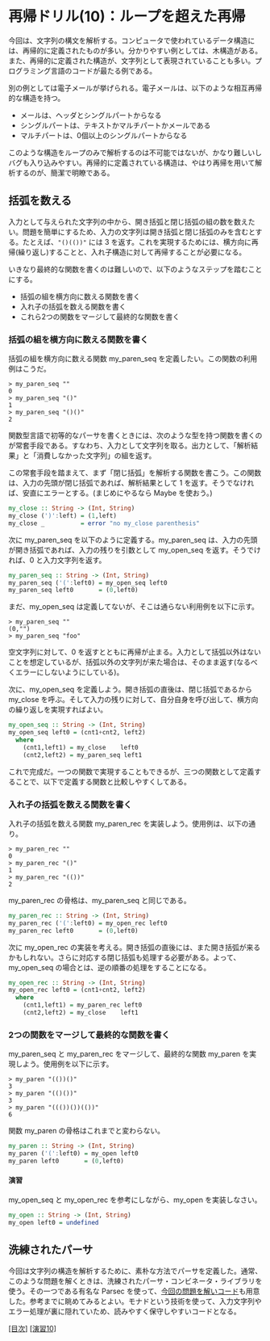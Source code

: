 # 再帰ドリル(10)：ループを超えた再帰

今回は、文字列の構文を解析する。コンピュータで使われているデータ構造には、再帰的に定義されたものが多い。分かりやすい例としては、木構造がある。また、再帰的に定義された構造が、文字列として表現されていることも多い。プログラミング言語のコードが最たる例である。

別の例としては電子メールが挙げられる。電子メールは、以下のような相互再帰的な構造を持つ。

- メールは、ヘッダとシングルパートからなる
- シングルパートは、テキストかマルチパートかメールである
- マルチパートは、0個以上のシングルパートからなる

このような構造をループのみで解析するのは不可能ではないが、かなり難しいしバグも入り込みやすい。再帰的に定義されている構造は、やはり再帰を用いて解析するのが、簡潔で明瞭である。

## 括弧を数える

入力として与えられた文字列の中から、開き括弧と閉じ括弧の組の数を数えたい。問題を簡単にするため、入力の文字列は開き括弧と閉じ括弧のみを含むとする。たとえば、`"()(())"` には 3 を返す。これを実現するためには、横方向に再帰(繰り返し)することと、入れ子構造に対して再帰することが必要になる。

いきなり最終的な関数を書くのは難しいので、以下のようなステップを踏むことにする。

- 括弧の組を横方向に数える関数を書く
- 入れ子の括弧を数える関数を書く
- これら2つの関数をマージして最終的な関数を書く

### 括弧の組を横方向に数える関数を書く

括弧の組を横方向に数える関数 my_paren_seq を定義したい。この関数の利用例はこうだ。

    > my_paren_seq ""
    0
    > my_paren_seq "()"
    1
    > my_paren_seq "()()"
    2

関数型言語で初等的なパーサを書くときには、次のような型を持つ関数を書くのが常套手段である。すなわち、入力として文字列を取る。出力として、「解析結果」と「消費しなかった文字列」の組を返す。

この常套手段を踏まえて、まず「閉じ括弧」を解析する関数を書こう。この関数は、入力の先頭が閉じ括弧であれば、解析結果として 1 を返す。そうでなければ、安直にエラーとする。(まじめにやるなら Maybe を使おう。)

```haskell
my_close :: String -> (Int, String)
my_close (')':left) = (1,left)
my_close _          = error "no my_close parenthesis"
```

次に my_paren_seq を以下のように定義する。my_paren_seq は、入力の先頭が開き括弧であれば、入力の残りを引数として my_open_seq を返す。そうでければ、0 と入力文字列を返す。

```haskell
my_paren_seq :: String -> (Int, String)
my_paren_seq ('(':left0) = my_open_seq left0
my_paren_seq left0       = (0,left0)
```

まだ、my_open_seq は定義してないが、そこは通らない利用例を以下に示す。

    > my_paren_seq ""
    (0,"")
    > my_paren_seq "foo"

空文字列に対して、0 を返すとともに再帰が止まる。入力として括弧以外はないことを想定しているが、括弧以外の文字列が来た場合は、そのまま返す(なるべくエラーにしないようにしている)。

次に、my_open_seq を定義しよう。開き括弧の直後は、閉じ括弧であるから my_close を呼ぶ。そして入力の残りに対して、自分自身を呼び出して、横方向の繰り返しを実現すればよい。

```haskell
my_open_seq :: String -> (Int, String)
my_open_seq left0 = (cnt1+cnt2, left2)
  where
    (cnt1,left1) = my_close    left0
    (cnt2,left2) = my_paren_seq left1
```

これで完成だ。一つの関数で実現することもできるが、三つの関数として定義することで、以下で定義する関数と比較しやすくしてある。

### 入れ子の括弧を数える関数を書く

入れ子の括弧を数える関数 my_paren_rec を実装しよう。使用例は、以下の通り。

    > my_paren_rec ""
    0
    > my_paren_rec "()"
    1
    > my_paren_rec "(())"
    2

my_paren_rec の骨格は、my_paren_seq と同じである。

```haskell
my_paren_rec :: String -> (Int, String)
my_paren_rec ('(':left0) = my_open_rec left0
my_paren_rec left0       = (0,left0)
```

次に my_open_rec の実装を考える。開き括弧の直後には、また開き括弧が来るかもしれない。さらに対応する閉じ括弧も処理する必要がある。よって、my_open_seq の場合とは、逆の順番の処理をすることになる。

```haskell
my_open_rec :: String -> (Int, String)
my_open_rec left0 = (cnt1+cnt2, left2)
  where
    (cnt1,left1) = my_paren_rec left0
    (cnt2,left2) = my_close    left1
```

### 2つの関数をマージして最終的な関数を書く

my_paren_seq と my_paren_rec をマージして、最終的な関数 my_paren を実現しよう。使用例を以下に示す。

    > my_paren "(())()"
    3
    > my_paren "(()())"
    3
    > my_paren "((())())(())"
    6

関数 my_paren の骨格はこれまでと変わらない。

```haskell
my_paren :: String -> (Int, String)
my_paren ('(':left0) = my_open left0
my_paren left0       = (0,left0)
```

#### 演習

my_open_seq と my_open_rec を参考にしながら、my_open を実装しなさい。

```haskell
my_open :: String -> (Int, String)
my_open left0 = undefined
```

## 洗練されたパーサ

今回は文字列の構造を解析するために、素朴な方法でパーサを定義した。通常、このような問題を解くときは、洗練されたパーサ・コンビネータ・ライブラリを使う。その一つである有名な Parsec を使って、[今回の問題を解いコード](10misc.hs)も用意した。参考までに眺めてみるとよい。モナドという技術を使って、入力文字列やエラー処理が裏に隠れていため、読みやすく保守しやすいコードとなる。

[[目次]](README.md) [[演習10]](10.hs)
